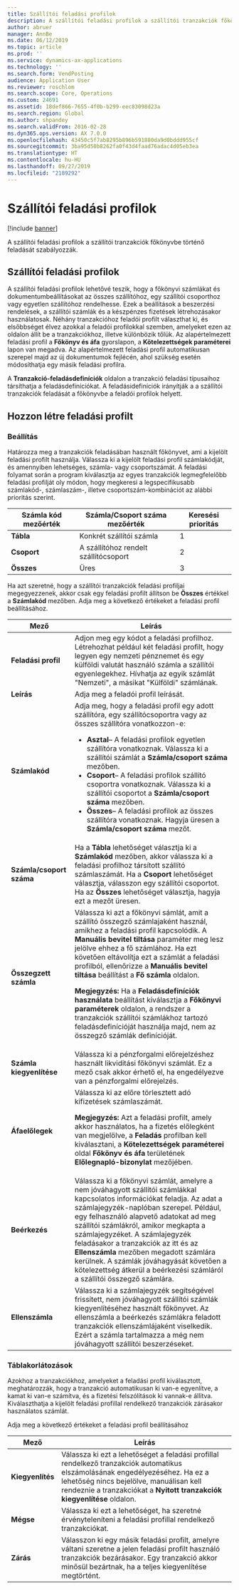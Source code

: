 ```yaml
---
title: Szállítói feladási profilok
description: A szállítói feladási profilok a szállítói tranzakciók főkönyvbe történő feladását szabályozzák.
author: abruer
manager: AnnBe
ms.date: 06/12/2019
ms.topic: article
ms.prod: ''
ms.service: dynamics-ax-applications
ms.technology: ''
ms.search.form: VendPosting
audience: Application User
ms.reviewer: roschlom
ms.search.scope: Core, Operations
ms.custom: 24691
ms.assetid: 18def866-7655-4f0b-b299-eec83098d23a
ms.search.region: Global
ms.author: shpandey
ms.search.validFrom: 2016-02-28
ms.dyn365.ops.version: AX 7.0.0
ms.openlocfilehash: 43450c5f7ab8295b896b591880da9d0bddd955cf
ms.sourcegitcommit: 3ba95d50b8262fa0f43d4faad76adac4d05eb3ea
ms.translationtype: HT
ms.contentlocale: hu-HU
ms.lasthandoff: 09/27/2019
ms.locfileid: "2189292"
---
```

# <a name="vendor-posting-profiles"></a>Szállítói feladási profilok

[!include [banner](../includes/banner.md)]

A szállítói feladási profilok a szállítói tranzakciók főkönyvbe történő feladását szabályozzák.

<a name="vendor-posting-profiles"></a>Szállítói feladási profilok
-----------------------

A szállítói feladási profilok lehetővé teszik, hogy a főkönyvi számlákat és dokumentumbeállításokat az összes szállítóhoz, egy szállítói csoporthoz vagy egyetlen szállítóhoz rendelhesse. Ezek a beállítások a beszerzési rendelések, a szállítói számlák és a készpénzes fizetések létrehozásakor használatosak. Néhány tranzakcióhoz feladói profilt választhat ki, és elsőbbséget élvez azokkal a feladói profilokkal szemben, amelyeket ezen az oldalon állít be a tranzakciókhoz, illetve különbözik tőlük. Az alapértelmezett feladási profil a **Főkönyv és áfa** gyorslapon, a **Kötelezettségek paraméterei** lapon van megadva. Az alapértelmezett feladási profil automatikusan szerepel majd az új dokumentumok fejlécén, ahol szükség esetén módosíthatja egy másik feladási profilra.

A **Tranzakció-feladásdefiníciók** oldalon a tranzakció feladási típusaihoz társíthatja a feladásdefiníciókat. A feladásidefiníciók irányítják a a szállítói tranzakciók feladását a főkönyvbe a feladói profilok helyett.

## <a name="creating-a-posting-profile"></a>Hozzon létre feladási profilt
### <a name="setup"></a>**Beállítás**

Határozza meg a tranzakciók feladásában használt főkönyvet, ami a kijelölt feladási profilt használja. Válassza ki a kijelölt feladási profil számlakódját, és amennyiben lehetséges, számla- vagy csoportszámát. A feladási folyamat során a program kiválasztja az egyes tranzakciók legmegfelelőbb feladási profilját oly módon, hogy megkeresi a legspecifikusabb számlakód-, számlaszám-, illetve csoportszám-kombinációt az alábbi prioritás szerint.

| **Számla kód** mezőérték | **Számla/Csoport száma** mezőérték        | Keresési prioritás |
|------------------------------|---------------------------------------------|-----------------|
| **Tábla**                    | Konkrét szállítói számla                     | 1               |
| **Csoport**                    | A szállítóhoz rendelt szállítócsoport | 2               |
| **Összes**                      | Üres                                       | 3               |

Ha azt szeretné, hogy a szállítói tranzakciók feladási profiljai megegyezzenek, akkor csak egy feladási profilt állítson be **Összes** értékkel a **Számlakód** mezőben. Adja meg a következő értékeket a feladási profil beállításához.

<table>
<thead>
<tr class="header">
<th>Mező</th>
<th>Leírás</th>
</tr>
</thead>
<tbody>
<tr class="odd">
<td><strong>Feladási profil</strong></td>
<td>Adjon meg egy kódot a feladási profilhoz. Létrehozhat például két feladási profilt, hogy legyen egy nemzeti pénznemet és egy külföldi valutát használó számla a szállítói egyenlegekhez. Hívhatja az egyik számlát "Nemzeti", a másikat "Külföldi" számlának.</td>
</tr>
<tr class="even">
<td><strong>Leírás</strong></td>
<td>Adja meg a feladói profil leírását.</td>
</tr>
<tr class="odd">
<td><strong>Számlakód</strong></td>
<td>Adja meg, hogy a feladási profil egy adott szállítóra, egy szállítócsoportra vagy az összes szállítóra vonatkozzon-e:
<ul>
<li><strong>Asztal</strong>– A feladási profilok egyetlen szállítóra vonatkoznak. Válassza ki a szállítói számlát a <strong>Számla/csoport száma</strong> mezőben.</li>
<li><strong>Csoport</strong>– A feladási profilok szállító csoportra vonatkoznak. Válassza ki a szállítói csoportot a <strong>Számla/csoport száma</strong> mezőben.</li>
<li><strong>Összes</strong>– A feladási profilok az összes szállítóra vonatkoznak. Hagyja üresen a <strong>Számla/csoport száma</strong> mezőt.</li>
</ul></td>
</tr>
<tr class="even">
<td><strong>Számla/csoport száma</strong></td>
<td>Ha a <strong>Tábla</strong> lehetőséget választja ki a <strong>Számlakód</strong> mezőben, akkor válassza ki a feladási profilhoz társított szállító számlaszámát. Ha a <strong>Csoport</strong> lehetőséget választja, válasszon egy szállítói csoportot. Ha az <strong>Összes</strong> lehetőséget választja, hagyja ezt a mezőt üresen.</td>
</tr>
<tr class="odd">
<td><strong>Összegzett számla</strong></td>
<td>Válassza ki azt a főkönyvi sámlát, amit a szállító összegző számlajaként használ, amikhez a feladási profil kapcsolódik. A <strong>Manuális bevitel tiltása</strong> paraméter meg lesz jelölve ehhez a fő számlához. Ha ezt követően eltávolítja ezt a számlát a feladási profilból, ellenőrizze a <strong>Manuális bevitel tiltása</strong> beállítást a <strong>Fő számla</strong> oldalon. 
<p><strong>Megjegyzés:</strong> Ha a <strong>Feladásdefiníciók használata</strong> beállítást kiválasztja a <strong>Főkönyvi paraméterek</strong> oldalon, a rendszer a tranzakciók szállítói számlákhoz tartozó feladásdefinícióját használja majd, nem az összegző számlák definícióját.</p>
</td>
</tr>
<tr class="even">
<td><strong>Számla kiegyenlítése</strong></td>
<td>Válassza ki a pénzforgalmi előrejelzéshez használt likviditási főkönyvi számlát. Ez a mező csak akkor érhető el, ha engedélyezve van a pénzforgalmi előrejelzés.</td>
</tr>
<tr class="odd">
<td><strong>Áfaelőlegek</strong></td>
<td>Válassza ki az előre törlesztett adó kifizetések számlaszámát.
<p><strong>Megjegyzés:</strong> Azt a feladási profilt, amely akkor használatos, ha a fizetés előlegként van megjelölve, a <strong>Feladás</strong> profilban kell kiválasztani, a <strong>Kötelezettségek paraméterei</strong> oldal <strong>Főkönyv és áfa</strong> területének <strong>Előlegnapló-bizonylat</strong> mezőjében.</p>
</td>
</tr>
<tr class="even">
<td><strong>Beérkezés</strong></td>
<td>Válassza ki a főkönyvi számlát, amelyre a nem jóváhagyott szállítói számlákkal kapcsolatos információkat feladja. Az adat a számlajegyzék-naplóban szerepel. Például, egy felhasználó alapvető adatokat ad meg szállítói számlákról, amikor megkapta a számlajegyzéket. A számlajegyzék feladásakor a tranzakciók az itt és az <strong>Ellenszámla</strong> mezőben megadott számlára kerülnek. A számlák jóváhagyását követően a kötelezettség átkerül a beérkezési számláról a szállítói összegző számlára.</td>
</tr>
<tr class="odd">
<td><strong>Ellenszámla</strong></td>
<td>Válassza ki a számlajegyzék segítségével frissített, nem jóváhagyott szállítói számlák kiegyenlítéséhez használt főkönyvet. Az ellenszámla a beérkezés számlákra feladott tranzakciók ellenszámlájaként viselkedik. Ezért a számla tartalmazza a még nem jóváhagyott szállítói beszerzéseket.</td>
</tr>
</tbody>
</table>


### <a name="table-restrictions"></a>**Táblakorlátozások**

Azokhoz a tranzakciókhoz, amelyeket a feladási profil kiválasztott, meghatározzák, hogy a tranzakció automatikusan ki van-e egyenlítve, a kamat ki van-e számítva, és a fizetési felszólítások ki vannak-e állítva. Kiválaszthatja a kijelölt feladási profillal rendelkező tranzakciók zárásakor használatos számlát.

Adja meg a következő értékeket a feladási profil beállításához

| Mező          | Leírás                                                                                                                                                                                                    |
|----------------|----------------------------------------------------------------------------------------------------------------------------------------------------------------------------------------------------------------|
| **Kiegyenlítés** | Válassza ki ezt a lehetőséget a feladási profillal rendelkező tranzakciók automatikus elszámolásának engedélyezéséhez. Ha ez a lehetőség nincs bejelölve, manuálisan kell rendeznie a tranzakciókat a **Nyitott tranzakciók kiegyenlítése** oldalon. |
| **Mégse**     | Válassza ki ezt a lehetőséget, ha szeretné érvényteleníteni a feladási profillal rendelkező tranzakciókat.                                                                                                               |
| **Zárás**      | Válasszon ki egy másik feladási profilt, amelyre váltani szeretne a jelen feladási profilt használó tranzakciók bezárásakor. Egy tranzakció akkor minősül bezártnak, ha a teljes kiegyenlítése megtörtént.                                       |
